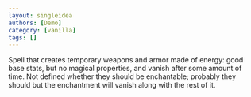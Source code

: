 ```yaml
---
layout: singleidea
authors: [Demo]
category: [vanilla]
tags: []
---
```

Spell that creates temporary weapons and armor made of energy: good base stats, but no magical properties, and vanish after some amount of time. Not defined whether they should be enchantable; probably they should but the enchantment will vanish along with the rest of it.

